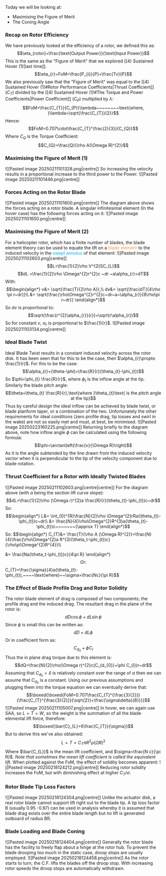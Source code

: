 Today we will be looking at:
- Maximising the Figure of Merit
- The Coning Angle
### Recap on Rotor Efficiency
We have previously looked at the efficiency of a rotor, we defined this as:
$$\eta_{rotor}=\frac{\text{Output Power}}{\text{Input Power}}$$
This is the same as the "Figure of Merit" that we explored [[4) Sustained Hover (1)|last time]].
$$\eta_{r}=FoM=\frac{P_{i}}{P}=\frac{Tv}{P}$$
We also previously saw that the "Figure of Merit" was equal to the [[4) Sustained Hover (1)#Rotor Performance Coefficients|Thrust Coefficient]] ($C_{T}$) divided by the [[4) Sustained Hover (1)#The Torque and Power Coefficients|Power Coefficient]] ($C_{P}$) multiplied by $\lambda$:
$$FoM=\frac{C_{T}}{C_{P}}\lambda~~~~~~~~\text{where, }\lambda=\sqrt{\frac{C_{T}}{2}}$$
Hence:
$$FoM=0.707\cdot\frac{C_{T}^\frac{2}{3}}{C_{Q}}$$
Where $C_{Q}$ is the Torque Coefficient:
$$C_{Q}=\frac{Q}{\rho A(\Omega R)^{2}}$$
### Maximising the Figure of Merit (1)
![[Pasted image 20250211101328.png|centre]]
So increasing the velocity results in a proportional increase to the third power to the Power.
![[Pasted image 20250211101446.png|centre]]
### Forces Acting on the Rotor Blade
![[Pasted image 20250211101600.png|centre]]
The diagram above shows the forces acting on a rotor blade.
A singular infinitesimal element (In the hover case) has the following forces acting on it:
![[Pasted image 20250211101650.png|centre]]
### Maximising the Figure of Merit (2)
For a helicopter rotor, which has a finite number of blades, the blade element theory can be used to equate the lift on a <font color="#f79646">blade element</font> to the induced velocity in the <font color="#00b0f0">swept annulus</font> of that element:
![[Pasted image 20250211102603.png|centre]]
$$L=\frac{1}{2}\rho V^{2}SC_{L}$$
$$dL =\frac{1}{2}\rho \Omega^{2}r^{2}c ~dr ~a\alpha_{r}=dT$$
With:
$$\begin{align*}
v&= \sqrt{\frac{T}{2\rho A}},\\
dv&= \sqrt{\frac{dT}{4\rho \pi r~dr}}\\
&= \sqrt{\frac{\rho\Omega^{2}r^{2}c~dr~a~\alpha_{r}}{8\rho\pi r~dr}}
\end{align*}$$
So $dv$ is proportional to:
$$\sqrt{\frac{r^{2}\alpha_{r}}{r}}=\sqrt{r\alpha_{r}}$$
So for constant $v$, $\alpha_r$ is proportional to $\frac{1}{r}$.
![[Pasted image 20250211103134.png|centre]]
### Ideal Blade Twist
Ideal Blade Twist results in a constant induced velocity across the rotor disk.
It has been seen that for this to be the case, then $\alpha_{r}\propto \frac{1}{r}$.
For this to be the case:
$$\alpha_{r}=(\theta-\phi)=\frac{R}{r}(\theta_{t}-\phi_{t})$$
So $\phi=\phi_{t} \frac{R}{r}$, where $\phi_{t}$ is the inflow angle at the tip.
Similarly the blade pitch angle:
$$\theta=\theta_{t} \frac{R}{r},\text{where }\theta_{t}\text{ is the pitch angle at the tip}$$
Thus by careful design the ideal inflow can be achieved by blade twist, or blade planform taper, or a combination of the two.
Unfortunately the other requirements for ideal conditions (zero profile drag, tip losses and swirl in the wake) are not so easily met and must, at best, be minimised.
![[Pasted image 20250223160225.png|centre]]
Returning briefly to the diagram above, note how inflow angle $\phi$ can be calculated using the following formula:
$$\phi=\arctan\left(\frac{v}{\Omega R}\right)$$
As it is the angle subtended by the line drawn from the induced velocity vector when it is perpendicular to the tip of the velocity component due to blade rotation.
### Thrust Coefficient for a Rotor with Ideally Twisted Blades
![[Pasted image 20250211102603.png|centre|centre]]
For the diagram above (with $a$ being the section lift curve slope):
$$dL=\frac{1}{2}\rho (\Omega r)^{2}a \frac{R}{r}(\theta_{t}-\phi_{t})c~dr$$
So:
$$\begin{align*}
L&= \int_{0}^{R}\frac{N}{2}\rho \Omega^{2}rRa(\theta_{t}-\phi_{t})c~dr\\
&= \frac{N}{4}\rho\Omega^{2}R^{3}a(\theta_{t}-\phi_{t})c~~~~~~~(\approx T)
\end{align*}$$
So:
$$\begin{align*}
C_{T}&= \frac{T}{\rho A (\Omega R)^{2}}=\frac{N}{4}\frac{\rho\Omega^{2}a R^{3}(\theta_t-\phi_{t})c}{\rho\pi\Omega^{2}R^{4}}\\\\

&= \frac{Na(\theta_t-\phi_{t})c}{4\pi R}
\end{align*}$$
Or:
$$C_{T}=\frac{\sigma}{4}a(\theta_{t}-\phi_{t}),~~~~\text{where}~~\sigma=\frac{Nc}{\pi R}$$
### The Effect of Blade Profile Drag and Rotor Solidity
The rotor blade element of drag is composed of two components; the profile drag and the induced drag. The resultant drag in the plane of the rotor is:
$$dD\cos\phi+dL\sin\phi$$
Since $\phi$ is small this can be written as:
$$dD+dL\phi$$
Or in coefficient form as:
$$C_{d_{0}}+\phi C_{l}$$
Thus the in plane drag torque due to this element is:
$$dQ=\frac{N}{2}\rho(\Omega r)^{2}c(C_{d_{0}}+\phi C_{l})r~dr$$
Assuming that $C_{d_{0}}=\delta$ is relatively constant over the range of $\alpha$ then we can assume that $C_{d_{0}}$ is a constant.
Using our previous assumptions and plugging them into the torque equation we can eventually derive that:
$$\boxed{\boxed{FoM=0.707\frac{C_{T}^{\frac{3}{2}}}{\frac{C_{T}^{\frac{3}{2}}}{\sqrt{2}}+\frac{\sigma\delta}{8}}}}$$
![[Pasted image 20250211105007.png|centre]]
In hover, we can again use SAA, so $L=T=W$, so the weight is the summation of all the blade elemental lift force, therefore:
$$\boxed{\bar{C}_{L}=6\frac{C_{T}}{\sigma}}$$
But to derive this we've also obtained:
$$L=T=C_{T}\pi R^{2}\rho(\Omega R)^{2}$$
Where $\bar{C_{L}}$ is the mean lift coefficient, and $\sigma=\frac{N c}{\pi R}$. *Note that sometimes the mean lift coefficient is called the equivalent lift.*
When plotted against the FoM, the effect of solidity becomes apparent:
![[Pasted image 20250218124212.png|centre]]
Reducing rotor solidity increases the FoM, but with diminishing effect at higher $C_{T}/\sigma$.
### Rotor Blade Tip Loss Factors
![[Pasted image 20250218124304.png|centre]]
Unlike the actuator disk, a real rotor blade cannot support lift right out to the blade tip. A tip loss factor B (usually 0.95 -0.97) can be used in analysis whereby it is assumed that blade drag exists over the entire blade length but no lift is generated outboard of radius BR.
### Blade Loading and Blade Coning
![[Pasted image 20250218124404.png|centre]]
Generally the rotor blade has the facility to freely flap about a hinge at the rotor hub. To prevent the blade drooping too much in the static case, droop stops are usually employed.
![[Pasted image 20250218124458.png|centre]]
As the rotor starts to turn, the C.F. lifts the blades off the droop stop. With increasing rotor speeds the droop stops are automatically withdrawn.
